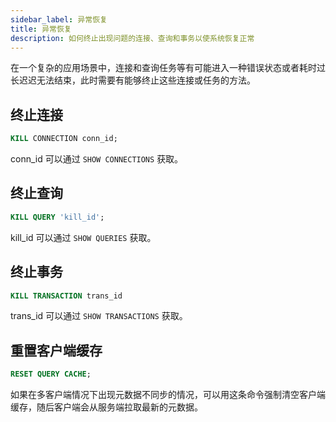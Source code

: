 ```yaml
---
sidebar_label: 异常恢复
title: 异常恢复
description: 如何终止出现问题的连接、查询和事务以使系统恢复正常
---
```


在一个复杂的应用场景中，连接和查询任务等有可能进入一种错误状态或者耗时过长迟迟无法结束，此时需要有能够终止这些连接或任务的方法。

## 终止连接

```sql
KILL CONNECTION conn_id;
```

conn_id 可以通过 `SHOW CONNECTIONS` 获取。

## 终止查询

```sql
KILL QUERY 'kill_id';
```

kill_id 可以通过 `SHOW QUERIES` 获取。

## 终止事务

```sql
KILL TRANSACTION trans_id
```

trans_id 可以通过 `SHOW TRANSACTIONS` 获取。

## 重置客户端缓存

```sql
RESET QUERY CACHE;
```

如果在多客户端情况下出现元数据不同步的情况，可以用这条命令强制清空客户端缓存，随后客户端会从服务端拉取最新的元数据。
